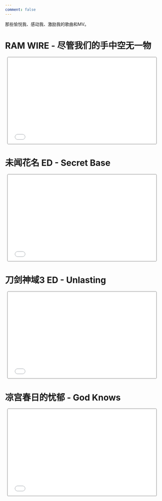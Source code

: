```yaml
---
comment: false
---
```


<style type="text/css">
.iframe-container {
    overflow: hidden;
    padding-top: 56.42%;
    position: relative;
    margin: 1em .5em 2em .5em;
    border: 1px solid grey;
    border-radius: 3px;
}

.iframe-container iframe {
    border: 0;
    height: 100%;
    left: 0;
    right:0;
    position: absolute;
    top: 0;
    width: 100%;
}
</style>

那些愉悦我、感动我、激励我的歌曲和MV。

# RAM WIRE - 尽管我们的手中空无一物

<div class="iframe-container">
  <iframe src="//player.bilibili.com/player.html?aid=4421123&bvid=BV1ds411z7Av&cid=7162065&page=1" scrolling="no" border="0" frameborder="no" framespacing="0" allowfullscreen="true"> </iframe>
</div>

<!-- <iframe src="//player.bilibili.com/player.html?aid=4240754&bvid=BV1gs411z7Mc&cid=6854979&page=1" scrolling="no" border="0" frameborder="no" framespacing="0" allowfullscreen="true"> </iframe> -->

# 未闻花名 ED - Secret Base
<div class="iframe-container">
<iframe src="//player.bilibili.com/player.html?aid=3817056&bvid=BV1Ks41197Ne&cid=6130489&page=1" scrolling="no" border="0" frameborder="no" framespacing="0" allowfullscreen="true"> </iframe>
</div>

# 刀剑神域3 ED - Unlasting
<div class="iframe-container">
  <iframe src="//player.bilibili.com/player.html?aid=74467875&bvid=BV1hE411q7SY&cid=127373088&page=1" scrolling="no" border="0" frameborder="no" framespacing="0" allowfullscreen="true"> </iframe>
</div>

# 凉宫春日的忧郁 - God Knows
<div class="iframe-container">
  <iframe src="//player.bilibili.com/player.html?aid=3108239&bvid=BV1is41127yv&cid=4886757&page=1" scrolling="no" border="0" frameborder="no" framespacing="0" allowfullscreen="true"> </iframe>
</div>
